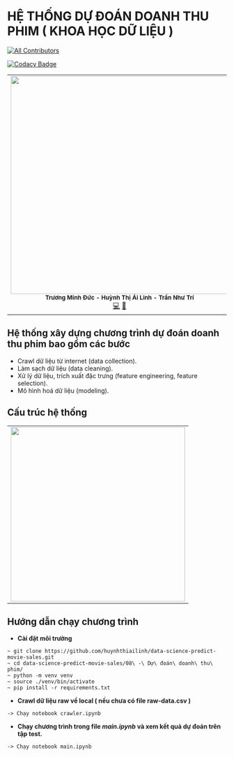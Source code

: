 # HỆ THỐNG DỰ ĐOÁN DOANH THU PHIM ( KHOA HỌC DỮ LIỆU )

[![All Contributors](https://img.shields.io/badge/all_contributors-3-orange.svg?style=flat-square)](#contributors-)

[![Codacy Badge](https://app.codacy.com/project/badge/Grade/6ade1e4b31d343f7863ddf652c17d7be)](https://www.codacy.com/gh/komkat-studio/happy-care-mobile/dashboard?utm_source=github.com&utm_medium=referral&utm_content=komkat-studio/happy-care-mobile&utm_campaign=Badge_Grade)

<table>
  <tr>
    <td align="center"><img src="https://cdn-icons-png.flaticon.com/512/1484/1484079.png" width="500px;" alt=""/><br /><sub><b>Trương Minh Đức - Huỳnh Thị Ái Linh - Trần Như Trí</b></sub></a><br /><a href="https://github.com/huynhthiailinh/data-science-predict-movie-sales" title="Code">💻</a> <a href="https://docs.google.com/document/d/1PdvJukU__2yzCiGH-0PRHPpFHP3JbxKL/edit#" title="Documentation">📖</a>
  </tr>
</table>

## **Hệ thống xây dựng chương trình dự đoán doanh thu phim bao gồm các bước**

- Crawl dữ liệu từ internet (data collection).
- Làm sạch dữ liệu (data cleaning).
- Xử lý dữ liệu, trích xuất đặc trưng (feature engineering, feature selection).
- Mô hình hoá dữ liệu (modeling).

## Cấu trúc hệ thống

<table>
  <tr>
    <td align="center"><img src="https://res.cloudinary.com/ductruong/image/upload/v1656409081/Image/Screen_Shot_2022-06-28_at_15.29.28_skwnd7.png" width="400px;" alt=""/>
  </tr>
</table>

## Hướng dẫn chạy chương trình

- **Cài đặt môi trường**

```
~ git clone https://github.com/huynhthiailinh/data-science-predict-movie-sales.git
~ cd data-science-predict-movie-sales/08\ -\ Dự\ đoán\ doanh\ thu\ phim/
~ python -m venv venv
~ source ./venv/bin/activate
~ pip install -r requirements.txt
```

- **Crawl dữ liệu raw về local ( nếu chưa có file raw-data.csv )**

```
-> Chạy notebook crawler.ipynb
```

- **Chạy chương trình trong file *main.ipynb* và xem kết quả dự đoán trên tập test.**

```
-> Chạy notebook main.ipynb
```
